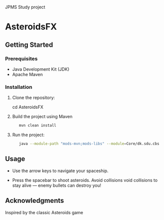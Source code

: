 JPMS Study project

# AsteroidsFX


## Getting Started

### Prerequisites
- Java Development Kit (JDK)
- Apache Maven

### Installation

1. Clone the repository:

   cd AsteroidsFX


2. Build the project using Maven
     ```bash
        mvn clean install
    ```

3. Run the project:
     ```bash
        java --module-path "mods-mvn;mods-libs" --module=Core/dk.sdu.cbse.core.App 
    ```

## Usage
* Use the arrow keys to navigate your spaceship.


* Press the spacebar to shoot asteroids.
  Avoid collisions void collisions to stay alive — enemy bullets can destroy you!

## Acknowledgments
Inspired by the classic Asteroids game
